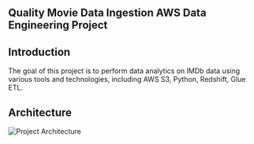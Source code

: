 Quality Movie Data Ingestion AWS Data Engineering Project
---------------------------------------------------------

Introduction
------------
The goal of this project is to perform data analytics on IMDb data using various tools and technologies, including AWS S3, Python, Redshift, Glue ETL.

Architecture
------------
![Project Architecture](https://github.com/xalxoelias/quality-movie-data-ingestion-aws-data-engineering-project/assets/87695923/ccbf3df6-9a81-4e1e-9289-1d89d87b7e1b)
